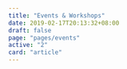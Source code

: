 ```yaml
---
title: "Events & Workshops"
date: 2019-02-17T20:13:32+08:00
draft: false
page: "pages/events"
active: "2"
card: "article"
---
```

